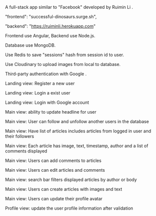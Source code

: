 A full-stack app similar to "Facebook" developed by Ruimin Li .

"frontend": "successful-dinosaurs.surge.sh", 

"backend": "https://ruiminli.herokuapp.com"

Frontend use Angular, Backend use Node.js.

Database use MongoDB.

Use Redis to save "sessions" hash from session id to user.

Use Cloudinary to upload images from local to database.

Third-party authentication with Google .

Landing view: Register a new user

Landing view: Login a exist user

Landing view: Login with Google account

Main view: ability to update headline for user

Main view: User can follow and unfollow another users in the database

Main view: Have list of articles includes articles from logged in user and their followers

Main view: Each article has image, text, timestamp, author and a list of comments displayed

Main view: Users can add comments to articles

Main view: Users can edit articles and comments

Main view: search bar filters displayed articles by author or body

Main view: Users can create articles with images and text

Main view: Users can update their profile avatar

Profile view: update the user profile information after validation
